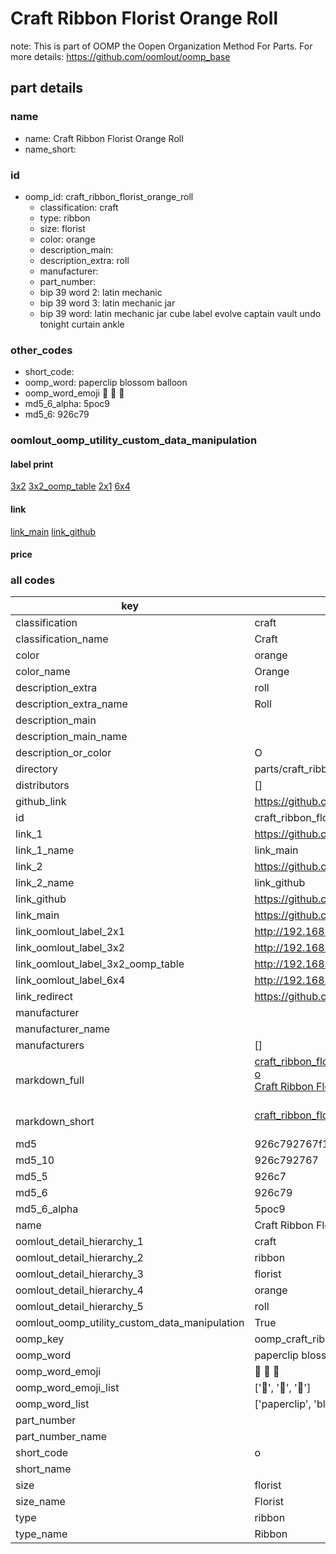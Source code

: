 # Craft Ribbon Florist Orange Roll  

note: This is part of OOMP the Oopen Organization Method For Parts. For more details: https://github.com/oomlout/oomp_base

##  part details
  







### name
* name: Craft Ribbon Florist Orange Roll
* name_short: 
### id
* oomp_id: craft_ribbon_florist_orange_roll
  * classification: craft
  * type: ribbon
  * size: florist
  * color: orange
  * description_main: 
  * description_extra: roll
  * manufacturer: 
  * part_number: 
  * bip 39 word 2: latin mechanic
  * bip 39 word 3: latin mechanic jar
  * bip 39 word: latin mechanic jar cube label evolve captain vault undo tonight curtain ankle

### other_codes
* short_code: 
* oomp_word: paperclip blossom balloon
* oomp_word_emoji :paperclip: :blossom: :balloon:
* md5_6_alpha: 5poc9
* md5_6: 926c79






### oomlout_oomp_utility_custom_data_manipulation
#### label print
[3x2](http://192.168.1.245:1112/?label=oomp%205poc9)
[3x2_oomp_table](http://192.168.1.108:1112/?label=oomp%205poc9)
[2x1](http://192.168.1.242:1112/?label=oomp%205poc9)
[6x4](http://192.168.1.55:1112/?label=oomp%205poc9)    

#### link

[link_main](https://github.com/oomlout/oomlout_oomp_version_1_messy/tree/main/parts/craft_ribbon_florist_orange_roll) [link_github](https://github.com/oomlout/oomlout_oomp_version_1_messy/tree/main/parts/craft_ribbon_florist_orange_roll)                             

#### price







### all codes 
| key | value |  
| --- | --- |  
| classification | craft |  
| classification_name | Craft |  
| color | orange |  
| color_name | Orange |  
| description_extra | roll |  
| description_extra_name | Roll |  
| description_main |  |  
| description_main_name |  |  
| description_or_color | O  |  
| directory | parts/craft_ribbon_florist_orange_roll |  
| distributors | [] |  
| github_link | https://github.com/oomlout/oomlout_oomp_part_src/tree/main/parts/craft_ribbon_florist_orange_roll |  
| id | craft_ribbon_florist_orange_roll |  
| link_1 | https://github.com/oomlout/oomlout_oomp_version_1_messy/tree/main/parts/craft_ribbon_florist_orange_roll |  
| link_1_name | link_main |  
| link_2 | https://github.com/oomlout/oomlout_oomp_version_1_messy/tree/main/parts/craft_ribbon_florist_orange_roll |  
| link_2_name | link_github |  
| link_github | https://github.com/oomlout/oomlout_oomp_version_1_messy/tree/main/parts/craft_ribbon_florist_orange_roll |  
| link_main | https://github.com/oomlout/oomlout_oomp_version_1_messy/tree/main/parts/craft_ribbon_florist_orange_roll |  
| link_oomlout_label_2x1 | http://192.168.1.242:1112/?label=oomp%205poc9 |  
| link_oomlout_label_3x2 | http://192.168.1.245:1112/?label=oomp%205poc9 |  
| link_oomlout_label_3x2_oomp_table | http://192.168.1.108:1112/?label=oomp%205poc9 |  
| link_oomlout_label_6x4 | http://192.168.1.55:1112/?label=oomp%205poc9 |  
| link_redirect | https://github.com/oomlout/oomlout_oomp_version_1_messy/tree/main/parts/craft_ribbon_florist_orange_roll |  
| manufacturer |  |  
| manufacturer_name |  |  
| manufacturers | [] |  
| markdown_full | [craft_ribbon_florist_orange_roll](none)<br>[o](none)<br>[Craft Ribbon Florist Orange Roll](none)<br><br> |  
| markdown_short | [craft_ribbon_florist_orange_roll](none)<br><br> |  
| md5 | 926c792767f1c44538be1356eea28beb |  
| md5_10 | 926c792767 |  
| md5_5 | 926c7 |  
| md5_6 | 926c79 |  
| md5_6_alpha | 5poc9 |  
| name | Craft Ribbon Florist Orange Roll |  
| oomlout_detail_hierarchy_1 | craft |  
| oomlout_detail_hierarchy_2 | ribbon |  
| oomlout_detail_hierarchy_3 | florist |  
| oomlout_detail_hierarchy_4 | orange |  
| oomlout_detail_hierarchy_5 | roll |  
| oomlout_oomp_utility_custom_data_manipulation | True |  
| oomp_key | oomp_craft_ribbon_florist_orange_roll |  
| oomp_word | paperclip blossom balloon |  
| oomp_word_emoji | :paperclip: :blossom: :balloon: |  
| oomp_word_emoji_list | [':paperclip:', ':blossom:', ':balloon:'] |  
| oomp_word_list | ['paperclip', 'blossom', 'balloon'] |  
| part_number |  |  
| part_number_name |  |  
| short_code | o |  
| short_name |  |  
| size | florist |  
| size_name | Florist |  
| type | ribbon |  
| type_name | Ribbon |  

